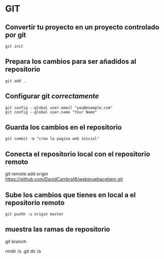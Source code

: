 # GIT
## Convertir tu proyecto en un proyecto controlado por **git**
```
git init
```
## Prepara los cambios para ser añadidos al repositorio
```
git add .
```
## Configurar git *correctamente*
```
git config --global user.email "you@example.com"
git config --global user.name "Your Name"
```

## Guarda los cambios en el repositorio
```
git commit -m "creo la pagina web inicial"
```

## Conecta el repositorio local con el repositorio remoto

git remote add origin https://github.com/DavidCambra18/webpruebacebem.git


## Sube los cambios que tienes en local a el repositorio remoto
```
git pushh -u origin master
```


## muestra las ramas de repositorio
git branch





rmdir /s .git
dir /a